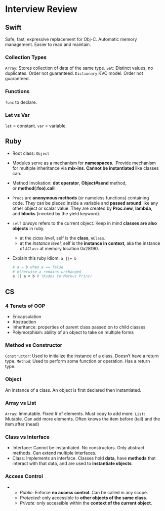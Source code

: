 # Interview Review

## Swift

Safe, fast, expressive replacement for Obj-C. Automatic memory management. Easier to read and maintain.

### Collection Types

`Array`: Stores collection of data of the same type.
`Set`:  Distinct values, no duplicates. Order not guaranteed. 
`Dictionary` KVC model. Order not guaranteed.

### Functions

`func` to declare.

### Let vs Var

`let` = constant. 
`var` =  variable.

## Ruby

* Root class: `Object`

* Modules serve as a mechanism for **namespaces**.  Provide mechanism for multiple inheritance via **mix-ins**. **Cannot be instantiated** like classes can.

* Method Invokation: **dot operator**, **Object#send** method, or **method(:foo).call**

* `Procs` are **anonymous methods** (or nameless functions) containing code. They can be placed inside a variable and **passed around** like any other object or scalar value. They are created by **Proc.new**, **lambda**, and **blocks** (invoked by the yield keyword).

* `self` *always* refers to the current object. Keep in mind **classes are also objects** in ruby.

  * at the *class level*, self is the **class**, `AClass`.

  - at the *instance level*, self is the **instance in context**,  aka the instance of `AClass` at memory location 0x28190.

* Explain this ruby idiom: `a ||= b`

  ```ruby
  # a = b when a == false
  # otherwise a remains unchanged
  a || a = b # (Kudos to Markus Prinz)
  ```

## CS

### 4 Tenets of OOP

- Encapsulation
- Abstraction
- Inheritance: properties of parent class passed on to child classes
- Polymorphism: ability of an object to take on multiple forms

### Method vs Constructor

`Constructor`: Used to initialize the instance of a class.  Doesn’t have a return type.
`Method`: Used to perform some function or operation. Has a return type.

###  Object

An instance of a class. An object is first declared then instantiated.

### Array vs List

`Array`: Immutable. Fixed # of elements. Must copy to add more.
`List`: Mutable. Can add more elements. Often knows the item before (tail) and the item after (head)

### Class vs Interface

- Interface: Cannot be instantiated. No constructors. Only abstract methods.  Can extend multiple interfaces.
-  Class: Implements an interface. Classes hold **data**, have **methods** that interact with that data, and are used to **instantiate objects**.

### Access Control

* * *Public*: Enforce **no access control**. Can be called in any scope.
  * *Protected:* only accessible to **other objects of the same class**.
  * *Private:* only accessible within the **context of the current object**.